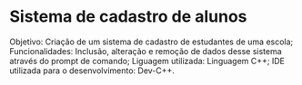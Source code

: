 # Sistema de cadastro de alunos
Objetivo: Criação de um sistema de cadastro de estudantes de uma escola;
Funcionalidades: Inclusão, alteração e remoção de dados desse sistema através do prompt de comando;
Liguagem utilizada: Linguagem C++;
IDE utilizada para o desenvolvimento: Dev-C++.
